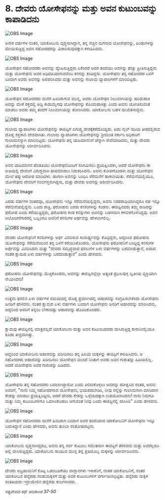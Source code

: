 # 8. ದೇವರು ಯೋಸೇಫನನ್ನು ಮತ್ತು ಅವನ ಕುಟುಂಬವನ್ನು ಕಾಪಾಡಿದನು

![OBS Image](https://cdn.door43.org/obs/jpg/360px/obs-en-08-01.jpg)

ಅನೇಕ ವರ್ಷಗಳ ನಂತರ, ಯಾಕೋಬನು ವೃದ್ಧನಾಗಿದ್ದಾಗ, ತನ್ನ ನೆಚ್ಚಿನ ಮಗನಾದ ಯೋಸೇಫನನ್ನು, ಹಿಂಡುಗಳನ್ನು ಮೇಯಿಸುತ್ತಿದ್ದ ಅವನ ಸಹೋದರರನ್ನು ವಿಚಾರಿಸುವುದಕ್ಕಾಗಿ ಕಳುಹಿಸಿದನು.

![OBS Image](https://cdn.door43.org/obs/jpg/360px/obs-en-08-02.jpg)

ಯೋಸೇಫನ ಸಹೋದರರು ಅವನನ್ನು ದ್ವೇಷಿಸುತ್ತಿದ್ದರು ಏಕೆಂದರೆ ಅವರ ತಂದೆಯು ಆವನನ್ನು ಹೆಚ್ಚು ಪ್ರೀತಿಸುತ್ತಿದ್ದನು ಮತ್ತು ಯೋಸೇಫನು ಅವರ ಅಧಿಪತಿಯಾಗುವನೆಂಬ ಕನಸನ್ನು ಕಂಡಿದ್ದನು. ಯೋಸೇಫನು ತನ್ನ ಸಹೋದರರ ಬಳಿಗೆ ಬಂದಾಗ ಅವರು ಅವನನ್ನು ಅಪಹರಿಸಿದರು ಮತ್ತು ಅವನನ್ನು ಗುಲಾಮ ವ್ಯಾಪಾರಿಗಳಿಗೆ ಮಾರಿಬಿಟ್ಟರು.

![OBS Image](https://cdn.door43.org/obs/jpg/360px/obs-en-08-03.jpg)

ಯೋಸೇಫನ ಸಹೋದರರು ಮನೆಗೆ ಹಿಂದಿರುಗುವ ಮುನ್ನ, ಅವರು ಯೋಸೇಫನ ನಿಲುವಂಗಿಯನ್ನು ಹರಿದುಹಾಕಿ ಅದನ್ನು ಮೇಕೆ ರಕ್ತದಲ್ಲಿ ಅದ್ದಿ ಕಾಡುಮೃಗವು ಯೋಸೇಫನನ್ನು ಕೊಂದುಹಾಕಿತ್ತು ಎಂದು ಅವನು ಯೋಚಿಸುವಂತೆ ಮಾಡಲು ಅವರು ತಮ್ಮ ತಂದೆಗೆ ನಿಲುವಂಗಿಯನ್ನು ತೋರಿಸಿದರು. ಯಾಕೋಬನು ಬಹಳ ದುಃಖಿತನಾದ್ದನು.

![OBS Image](https://cdn.door43.org/obs/jpg/360px/obs-en-08-04.jpg)

ಗುಲಾಮ ವ್ಯಾಪಾರಿಗಳು ಯೋಸೇಫನನ್ನು ಈಜಿಪ್ಟಿಗೆ  ಐಗುಪ್ತ್ಯ ದೇಶಕ್ಕೆಕರೆದೊಯ್ದರು. ಅದು ನೈಲ್ ನದಿಯ ತೀರದಲ್ಲಿರುವ ದೊಡ್ಡ ಶಕ್ತಿಶಾಲಿ ದೇಶವಾಗಿತು. ಗುಲಾಮ ವ್ಯಾಪಾರಿಗಳು ಯೋಸೇಫನನ್ನು ಶ್ರೀಮಂತ ಸರ್ಕಾರಿ ಅಧಿಕಾರಿಗೆ ಗುಲಾಮನನ್ನಾಗಿ ಮಾರಿಬಿಟ್ಟರು. ಯೋಸೇಫನು ತನ್ನ ಯಜಮಾನನಿಗೆ ಚೆನ್ನಾಗಿ ಸೇವೆಮಾಡಿದನು, ಮತ್ತು ದೇವರು ಯೋಸೇಫನನ್ನು ಆಶೀರ್ವದಿಸಿದನು.

![OBS Image](https://cdn.door43.org/obs/jpg/360px/obs-en-08-05.jpg)

ಅವನ ಯಜಮಾನನ ಹೆಂಡತಿಯು ಯೋಸೇಫನೊಂದಿಗೆ ಸಂಗಮಿಸಲು ಪ್ರಯತ್ನಿಸಿದಳು, ಆದರೆ ಯೋಸೇಫನು ಈ ರೀತಿಯಲ್ಲಿ ದೇವರಿಗೆ ವಿರುದ್ಧವಾಗಿ ಪಾಪಮಾಡಲು ನಿರಾಕರಿಸಿದನು. ಅವಳು ಕೋಪಗೊಂಡಳು ಮತ್ತು ಯೋಸೇಫನ ಮೇಲೆ ತಪ್ಪು ಆರೋಪ ಮಾಡಿದಳು. ಹಾಗಾಗಿ ಅವನನ್ನು ಬಂಧಿಸಿ ಸೆರೆಮನೆಗೆ ಹಾಕಲಾಯಿತು. ಸೆರೆಮನೆಯಲ್ಲಿಯೂ, ಯೋಸೇಫನು ದೇವರಿಗೆ ನಂಬಿಗಸ್ತನಾಗಿದ್ದನು, ಮತ್ತು ದೇವರು ಅವನನ್ನು ಆಶೀರ್ವದಿಸಿದನು.

![OBS Image](https://cdn.door43.org/obs/jpg/360px/obs-en-08-06.jpg)

ಎರಡು ವರ್ಷಗಳ ನಂತರವೂ, ಯೋಸೇಫನು ಇನ್ನೂ ಸೆರೆಮನೆಯಲ್ಲಿದ್ದನು, ಅವನು ನಿರಪರಾಧಿಯಾಗಿದ್ದರೂ ಸಹ ಇನ್ನೂ ಸೆರೆಮನೆಯಲ್ಲಿದ್ದನು. ಒಂದು ರಾತ್ರಿ, ಫರೋಹನು ಎರಡು ಕನಸುಗಳನ್ನು ಕಂಡನು.   ಈಜಿಪ್ಟಿನವರು ತಮ್ಮ ರಾಜರನ್ನು ಫರೋಹ  ಎಂದು ಕರೆಯುತ್ತಿದ್ದರು,  ಫರೋಹನು  ಕಂಡ ಕನಸ್ಸುಗಳು ಅವನನ್ನು ಬಹಳವಾಗಿ ಕಳವಳಗೊಳಿಸಿದ್ದವು. ಅವನ ಆಲೋಚನೆಗಾರರಲ್ಲಿ ಒಬ್ಬರಿಗೂ ಅವನಿಗೆ ಕನಸುಗಳ ಅರ್ಥವನ್ನು ಹೇಳಲಾಗಲಿಲ್ಲ. 

![OBS Image](https://cdn.door43.org/obs/jpg/360px/obs-en-08-07.jpg)

ದೇವರು ಯೋಸೇಫನಿಗೆ ಕನಸುಗಳನ್ನು ಅರ್ಥ ವಿವರಿಸುವ ಸಾಮರ್ಥ್ಯವನ್ನು ಕೊಟ್ಟಿದ್ದನು, ಆದ್ದರಿಂದ ಫರೋಹನು ಯೋಸೇಫನನ್ನು ಸೆರೆಮನೆಯಿಂದ ತನ್ನ ಬಳಿಗೆ ಕರೆಯಿಸಿಕೊಂಡನು. ಯೋಸೇಫನು ಫರೋಹನಿಗೆ ಬಂದ್ದಿದ್ದ ಕನಸುಗಳ ಅರ್ಥವನ್ನು ವಿವರಿಸಿದನು ಮತ್ತು "ದೇವರು ಸಮೃದ್ಧವಾದ ಫಸಲುಗಳ ಏಳು ವರ್ಷಗಳನ್ನು ಬರಮಾಡುತ್ತಾನೆ, ಅದಾದ ನಂತರ ಕ್ಷಾಮದ ಏಳು ವರ್ಷಗಳನ್ನು ಬರಮಾಡುತ್ತಾನೆ" ಎಂದು ಹೇಳಿದನು.

![OBS Image](https://cdn.door43.org/obs/jpg/360px/obs-en-08-08.jpg)

ಫರೋಹನು ಯೋಸೇಫನನ್ನು ಮೆಚ್ಚಿಕೊಂಡನು, ಅವನನ್ನು ಈಜಿಪ್ಟಿನಲ್ಲೆಲ್ಲಾ ಅತ್ಯಂತ ಪ್ರಬಲವುಳ್ಳ ದ್ವಿತೀಯ ವ್ಯಕ್ತಿಯಾಗಿ ನೇಮಿಸಿದನು!

![OBS Image](https://cdn.door43.org/obs/jpg/360px/obs-en-08-09.jpg)

ಉತ್ತಮ ಫಸಲಿನ ಏಳು ವರ್ಷಗಳ ಸಮಯದಲ್ಲಿ ದೊಡ್ಡ ಪ್ರಮಾಣದಲ್ಲಿ ಆಹಾರವನ್ನು ಸಂಗ್ರಹಿಸಬೇಕೆಂದು ಯೋಸೇಫನು ಜನರಿಗೆ ಹೇಳಿದನು. ನಂತರ ಕ್ಷಾಮದ ಏಳು ವರ್ಷಗಳು ಬಂದಾಗ ಯೋಸೇಫನು ಜನರಿಗೆ ಆಹಾರವನ್ನು ಮಾರಿಸಿದನು, ಆದ್ದರಿಂದ ಅವರಿಗೆ ತಿನ್ನಲು ಬೇಕಾದಷ್ಟು ಆಹಾರವನ್ನು ಹೊಂದಿಕೊಂಡರು.

![OBS Image](https://cdn.door43.org/obs/jpg/360px/obs-en-08-10.jpg)

ಕ್ಷಾಮವು ಈಜಿಪ್ಟಿನಲ್ಲಿ ಮಾತ್ರವಲ್ಲದೆ ಯಾಕೋಬನು ಮತ್ತು ಅವನ ಕುಟುಂಬದವರು ವಾಸಿಸುತ್ತಿದ್ದ ಕಾನಾನಿನಲ್ಲಿಯೂ ಕೂಡಾ ತೀವ್ರವಾಗಿತ್ತು.

![OBS Image](https://cdn.door43.org/obs/jpg/360px/obs-en-08-11.jpg)

ಆದ್ದರಿಂದ ಯಾಕೋಬನು ಆಹಾರವನ್ನು ಖರೀದಿಸಲು ತನ್ನ ಹಿರಿಯ ಮಕ್ಕಳನ್ನು ಈಜಿಪ್ಟಿಗೆ ಕಳುಹಿಸಿದನು. ಆ ಸಹೋದರರು ಆಹಾರವನ್ನು ಖರೀದಿಸಲು ಯೋಸೇಫನ ಮುಂದೆ ನಿಂತಾಗ ಅವರು ಅವನ ಗುರುತನ್ನು ಹಿಡಿಯಲಿಲ್ಲ. ಆದರೆ ಯೋಸೇಫನು ಅವರ ಗುರುತನ್ನು ಹಿಡಿದನು.

![OBS Image](https://cdn.door43.org/obs/jpg/360px/obs-en-08-12.jpg)

ಯೋಸೇಫನು ತನ್ನ ಸಹೋದರರು ಬದಲಾಗಿದ್ದಾರೋ ಎಂದು ತಿಳಿದುಕೊಳ್ಳಲು ಅವರನ್ನು ಪರೀಕ್ಷಿಸಿದ ನಂತರ,  ಅವನು ಅವರಿಗೆ, "ನಾನು ನಿಮ್ಮ ಸಹೋದರನಾದ ಯೋಸೇಫನು, ಭಯಪಡಬೇಡಿರಿ, ನೀವು ನನ್ನನ್ನು ಗುಲಾಮನಾಗಿ ಮಾರಿದಾಗ ಕೇಡನ್ನು ಮಾಡಲು ಪ್ರಯತ್ನಿಸಿದ್ದೀರಿ, ಆದರೆ ದೇವರು ಕೇಡನ್ನು ಒಳ್ಳೆಯದಕ್ಕಾಗಿ ಉಪಯೋಗಿಸಿದನು! ನಾನು ನಿಮಗೂ ಮತ್ತು ನಿಮ್ಮ ಕುಟುಂಬಗಳಿಗೂ ಒದಗಿಸಿಕೊಡಲು ಆಗುವಂತೆ ನೀವು ಬಂದು ಈಜಿಪ್ಟಿನಲ್ಲಿ ವಾಸಿಸಿರಿ" ಎಂದು ಹೇಳಿದನು.

![OBS Image](https://cdn.door43.org/obs/jpg/360px/obs-en-08-13.jpg)

ಯೋಸೇಫನ ಸಹೋದರರು ಮನೆಗೆ ಹಿಂದಿರುಗಿ ಬಂದಾಗ ಅವರ ತಂದೆಯಾದ ಯಾಕೋಬನಿಗೆ ಯೋಸೇಫನು ಇನ್ನೂ ಬದುಕಿದ್ದಾನೆ ಎಂದು ಹೇಳಿದರು, ಅವನು ತುಂಬಾ ಸಂತೋಷಪಟ್ಟನು.

![OBS Image](https://cdn.door43.org/obs/jpg/360px/obs-en-08-14.jpg)

ಯಾಕೋಬನು ವೃದ್ಧನಾಗಿದ್ದರೂ, ಅವನು ತನ್ನ ಸರ್ವ ಕುಟುಂಬ ಸಮೇತನಾಗಿ ಈಜಿಪ್ಟಿಗೆ ತೆರಳಿದನು ಮತ್ತು ಅವರೆಲ್ಲರೂ ಅಲ್ಲಿ ವಾಸಿಸುತ್ತಿದ್ದರು. ಯಾಕೋಬನು ಸಾಯುವ ಮುನ್ನ ತನ್ನ ಪ್ರತಿಯೊಬ್ಬ ಮಕ್ಕಳನ್ನು ಆಶೀರ್ವದಿಸಿದನು.

![OBS Image](https://cdn.door43.org/obs/jpg/360px/obs-en-08-15.jpg)

ದೇವರು ಅಬ್ರಹಾಮನಿಗೆ ಕೊಟ್ಟ ಒಡಂಬಡಿಕೆಯು ವಾಗ್ದಾನಗಳು ಇಸಾಕನಿಗೆ, ನಂತರ ಯಾಕೋಬನಿಗೆ, ನಂತರ ಯಾಕೋಬನ ಹನ್ನೆರಡು ಗಂಡುಮಕ್ಕಳಿಗೆ ಮತ್ತು ಅವರ ಕುಟುಂಬಗಳಿಗೆ ವರ್ಗಾಯಿಸಲ್ಪಟ್ಟಿತು. ಹನ್ನೆರಡು ಮಕ್ಕಳ ಸಂತತಿಯರು ಇಸ್ರಾಯೇಲಿನ ಹನ್ನೆರಡು ಕುಲಗಳಾದರು.

_ಸತ್ಯವೇದದ ಕಥೆ: ಆದಿಕಾಂಡ 37-50_

